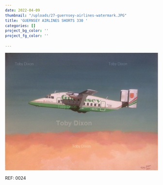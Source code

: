 ```yaml
---
date: 2022-04-09
thumbnail: "/uploads/27-guernsey-airlines-watermark.JPG"
title: 'GUERNSEY AIRLINES SHORTS 330 '
categories: []
project_bg_color: ''
project_fg_color: ''

---
```

![](/uploads/27-guernsey-airlines-watermark.JPG)

REF: 0024
